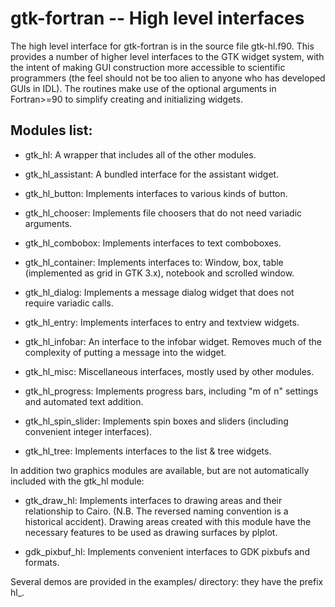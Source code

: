 # gtk-fortran -- High level interfaces

The high level interface for gtk-fortran is in the source file
gtk-hl.f90. This provides a number of higher level interfaces to the
GTK widget system, with the intent of making GUI construction more
accessible to scientific programmers (the feel should not be too alien
to anyone who has developed GUIs in IDL). The routines make use of the
optional arguments in Fortran>=90 to simplify creating and initializing widgets.

## Modules list:

* gtk_hl: A wrapper that includes all of the other modules.

* gtk_hl_assistant: A bundled interface for the assistant widget.

* gtk_hl_button: Implements interfaces to various kinds of button.

* gtk_hl_chooser: Implements file choosers that do not need variadic
       arguments.

* gtk_hl_combobox: Implements interfaces to text comboboxes.

* gtk_hl_container: Implements interfaces to: Window, box, table
       (implemented as grid in GTK 3.x), notebook and scrolled window.

* gtk_hl_dialog: Implements a message dialog widget that does not require
       variadic calls.

* gtk_hl_entry: Implements interfaces to entry and textview widgets.

* gtk_hl_infobar: An interface to the infobar widget. Removes much of the
       complexity of putting a message into the widget.

* gtk_hl_misc: Miscellaneous interfaces, mostly used by other modules.

* gtk_hl_progress: Implements progress bars, including "m of n" settings
       and automated text addition.

* gtk_hl_spin_slider: Implements spin boxes and sliders (including
       convenient integer interfaces).

* gtk_hl_tree: Implements interfaces to the list & tree widgets.


In addition two graphics modules are available, but are not automatically
included with the gtk_hl module:

* gtk_draw_hl: Implements interfaces to drawing areas and their
       relationship to Cairo. (N.B. The reversed naming convention is a
       historical accident). Drawing areas created with this module
       have the necessary features to be used as drawing surfaces by
       plplot.

* gdk_pixbuf_hl: Implements convenient interfaces to GDK pixbufs and
       formats.

Several demos are provided in the examples/ directory: they have the
prefix hl_.
